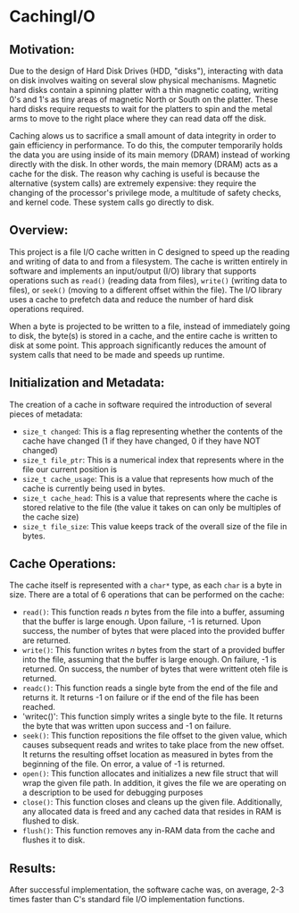 # CachingI/O

## Motivation:
Due to the design of Hard Disk Drives (HDD, "disks"), interacting with data on disk involves waiting on several slow physical mechanisms. Magnetic hard disks contain a spinning platter with a thin magnetic coating, writing 0's and 1's as tiny areas of magnetic North or South on the platter. These hard disks require requests to wait for the platters to spin and the metal arms to move to the right place where they can read data off the disk.

Caching alows us to sacrifice a small amount of data integrity in order to gain efficiency in performance. To do this, the computer temporarily holds the data you are using inside of its main memory (DRAM) instead of working directly with the disk. In other words, the main memory (DRAM) acts as a cache for the disk. The reason why caching is useful is because the alternative (system calls) are extremely expensive: they require the changing of the processor's privilege mode, a multitude of safety checks, and kernel code. These system calls go directly to disk.

## Overview:
This project is a file I/O cache written in C designed to speed up the reading and writing of data to and from a filesystem. The cache is written entirely in software and implements an input/output (I/O) library that supports operations such as `read()` (reading data from files), `write()` (writing data to files), or `seek()` (moving to a different offset within the file). The I/O library uses a cache to prefetch data and reduce the number of hard disk operations required.

When a byte is projected to be written to a file, instead of immediately going to disk, the byte(s) is stored in a cache, and the entire cache is written to disk at some point. This approach significantly reduces the amount of system calls that need to be made and speeds up runtime.

## Initialization and Metadata:
The creation of a cache in software required the introduction of several pieces of metadata:

- `size_t changed`: This is a flag representing whether the contents of the cache have changed (1 if they have changed, 0 if they have NOT changed)
- `size_t file_ptr`: This is a numerical index that represents where in the file our current position is
- `size_t cache_usage`: This is a value that represents how much of the cache is currently being used in bytes.
- `size_t cache_head`: This is a value that represents where the cache is stored relative to the file (the value it takes on can only be multiples of the cache size)
- `size_t file_size`: This value keeps track of the overall size of the file in bytes.

## Cache Operations:
The cache itself is represented with a `char*` type, as each `char` is a byte in size. There are a total of 6 operations that can be performed on the cache:

- `read()`: This function reads _n_ bytes from the file into a buffer, assuming that the buffer is large enough. Upon failure, -1 is returned. Upon success, the number of bytes that were placed into the provided buffer are returned.
- `write()`: This function writes _n_ bytes from the start of a provided buffer into the file, assuming that the buffer is large enough. On failure, -1 is returned. On success, the number of bytes that were writtent oteh file is returned.
- `readc()`: This function reads a single byte from the end of the file and returns it. It returns -1 on failure or if the end of the file has been reached.
- 'writec()': This function simply writes a single byte to the file. It returns the byte that was written upon success and -1 on failure.
- `seek()`: This function repositions the file offset to the given value, which causes subsequent reads and writes to take place from the new offset. It returns the resulting offset location as measured in bytes from the beginning of the file. On error, a value of -1 is returned.
- `open()`: This function allocates and initializes a new file struct that will wrap the given file path. In addition, it gives the file we are operating on a description to be used for debugging purposes
- `close()`: This function closes and cleans up the given file. Additionally, any allocated data is freed and any cached data that resides in RAM is flushed to disk.
- `flush()`: This function removes any in-RAM data from the cache and flushes it to disk.

## Results:
After successful implementation, the software cache was, on average, 2-3 times faster than C's standard file I/O implementation functions.

